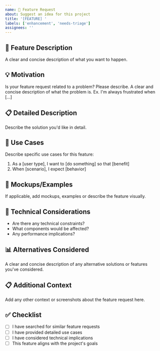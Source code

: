 ```yaml
---
name: 🚀 Feature Request
about: Suggest an idea for this project
title: '[FEATURE] '
labels: ['enhancement', 'needs-triage']
assignees: ''
---
```


## 🚀 Feature Description
A clear and concise description of what you want to happen.

## 💡 Motivation
Is your feature request related to a problem? Please describe.
A clear and concise description of what the problem is. Ex. I'm always frustrated when [...]

## 📋 Detailed Description
Describe the solution you'd like in detail.

## 🔄 Use Cases
Describe specific use cases for this feature:
1. As a [user type], I want to [do something] so that [benefit]
2. When [scenario], I expect [behavior]

## 📸 Mockups/Examples
If applicable, add mockups, examples or describe the feature visually.

## 🔧 Technical Considerations
- Are there any technical constraints?
- What components would be affected?
- Any performance implications?

## 📊 Alternatives Considered
A clear and concise description of any alternative solutions or features you've considered.

## 📋 Additional Context
Add any other context or screenshots about the feature request here.

## ✅ Checklist
- [ ] I have searched for similar feature requests
- [ ] I have provided detailed use cases
- [ ] I have considered technical implications
- [ ] This feature aligns with the project's goals